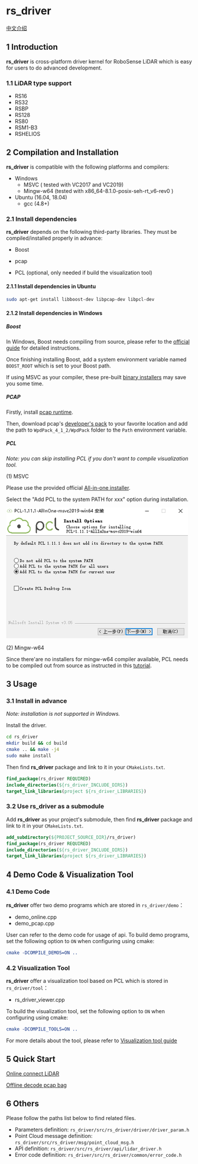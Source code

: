 # **rs_driver**  

[中文介绍](README_CN.md) 

## 1 Introduction

**rs_driver** is cross-platform driver kernel for RoboSense LiDAR which is easy for users to do advanced development.

### 1.1 LiDAR type support

- RS16
- RS32
- RSBP
- RS128
- RS80
- RSM1-B3
- RSHELIOS

## 2 Compilation and Installation

**rs_driver** is compatible with the following platforms and compilers: 

- Windows
  - MSVC ( tested with VC2017 and VC2019)
  - Mingw-w64 (tested with x86_64-8.1.0-posix-seh-rt_v6-rev0 )
- Ubuntu (16.04, 18.04)
  - gcc (4.8+)

### 2.1 Install dependencies

**rs_driver** depends on the following third-party libraries. They must be compiled/installed properly in advance:

- Boost 

- pcap

- PCL (optional, only needed if build the visualization tool)

#### 2.1.1 Install dependencies in Ubuntu

```sh
sudo apt-get install libboost-dev libpcap-dev libpcl-dev
```

#### 2.1.2 Install dependencies in Windows

##### Boost

In Windows, Boost needs compiling from source, please refer to the [official guide](https://www.boost.org/doc/libs/1_67_0/more/getting_started/windows.html) for detailed instructions. 

Once finishing installing Boost, add a system environment variable named  ```BOOST_ROOT```  which is set to your Boost path. 

If using MSVC as your compiler, these pre-built [binary installers](https://boost.teeks99.com/) may save you some time.   

##### PCAP

Firstly, install [pcap runtime](https://www.winpcap.org/install/bin/WinPcap_4_1_3.exe).

Then, download pcap's [developer's pack](https://www.winpcap.org/install/bin/WpdPack_4_1_2.zip) to your favorite location and add the path to ```WpdPack_4_1_2/WpdPack``` folder to the ```Path``` environment variable. 

##### PCL

*Note: you can skip installing PCL if you don't want to compile visualization tool.* 

(1) MSVC

Please use the provided official  [All-in-one installer](https://github.com/PointCloudLibrary/pcl/releases).

Select the "Add PCL to the system PATH for xxx" option during installation.

![](./doc/img/install_pcl.PNG)

(2) Mingw-w64

Since there'are no installers for mingw-w64 compiler available, PCL needs to be compiled out from source as instructed in this [tutorial](https://pointclouds.org/documentation/tutorials/compiling_pcl_windows.html). 



## 3 Usage

### 3.1 Install in advance

*Note: installation is not supported in Windows.* 

 Install the driver.

```sh
cd rs_driver
mkdir build && cd build
cmake .. && make -j4
sudo make install
```

Then find  **rs_driver** package and link to it in your ```CMakeLists.txt```.

```cmake
find_package(rs_driver REQUIRED)
include_directories(${rs_driver_INCLUDE_DIRS})
target_link_libraries(project ${rs_driver_LIBRARIES})
```

### 3.2 Use rs_driver as a submodule

Add **rs_driver** as your project's submodule, then find **rs_driver** package and link to it in your ```CMakeLists.txt```.

```cmake
add_subdirectory(${PROJECT_SOURCE_DIR}/rs_driver)
find_package(rs_driver REQUIRED)
include_directories(${rs_driver_INCLUDE_DIRS})
target_link_libraries(project ${rs_driver_LIBRARIES})
```



## 4 Demo Code & Visualization Tool

### 4.1 Demo Code

**rs_driver** offer two demo programs which are stored in ```rs_driver/demo```：

- demo_online.cpp
- demo_pcap.cpp

User can refer to the demo code for usage of api. To build demo programs, set the following option to ```ON``` when configuring using cmake:

```cmake
cmake -DCOMPILE_DEMOS=ON ..
```



### 4.2 Visualization Tool

**rs_driver** offer a visualization tool based on PCL which is stored in ```rs_driver/tool```：

- rs_driver_viewer.cpp

To build the visualization tool, set the following option to ```ON``` when configuring using cmake: 

```cmake
cmake -DCOMPILE_TOOLS=ON ..
```

For more details about the tool, please refer to [Visualization tool guide](doc/howto/how_to_use_rs_driver_viewer.md) 



## 5 Quick Start

[Online connect LiDAR](doc/howto/how_to_online_use_driver.md)

[Offline decode pcap bag](doc/howto/how_to_offline_decode_pcap.md)



## 6 Others

Please follow the paths list below to find related files.

- Parameters definition: ```rs_driver/src/rs_driver/driver/driver_param.h```
- Point Cloud message definition: ```rs_driver/src/rs_driver/msg/point_cloud_msg.h```
- API definition: ```rs_driver/src/rs_driver/api/lidar_driver.h```
- Error code definition: ```rs_driver/src/rs_driver/common/error_code.h```







